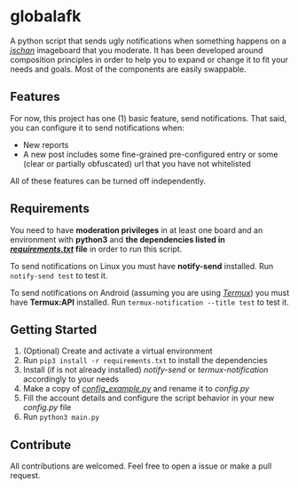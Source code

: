 # globalafk
A python script that sends ugly notifications when something happens on a [*jschan*](https://gitgud.io/fatchan/jschan) imageboard that you moderate.
It has been developed around composition principles in order to help you to expand or change it to fit your needs and goals. Most of the components are easily swappable.

## Features
For now, this project has one (1) basic feature, send notifications. 
That said, you can configure it to send notifications when:
- New reports
- A new post includes some fine-grained pre-configured entry or some (clear or partially obfuscated) url that you have not whitelisted

All of these features can be turned off independently. 

## Requirements
You need to have **moderation privileges** in at least one board and an environment with **python3** and **the dependencies listed in [*requirements.txt*](./requirements.txt) file** in order to run this script. 

To send notifications on Linux you must have **notify-send** installed. 
Run `notify-send test` to test it.

To send notifications on Android (assuming you are using [*Termux*](https://termux.com/)) you must have **Termux:API** installed. 
Run `termux-notification --title test` to test it.

## Getting Started
1) (Optional) Create and activate a virtual environment
2) Run `pip3 install -r requirements.txt` to install the dependencies
3) Install (if is not already installed) *notify-send* or *termux-notification* accordingly to your needs
4) Make a copy of [*config_example.py*](./config/config_example.py) and rename it to *config.py*
5) Fill the account details and configure the script behavior in your new *config.py* file
6) Run `python3 main.py`

## Contribute
All contributions are welcomed. Feel free to open a issue or make a pull request. 
